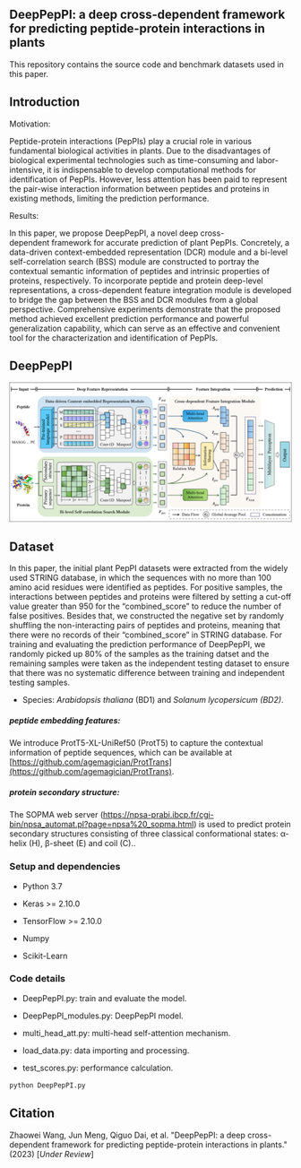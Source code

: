 ## DeepPepPI: a deep cross-dependent framework for predicting peptide-protein interactions in plants

This repository contains the source code and benchmark datasets used in this paper.

## Introduction

Motivation:&#x20;

Peptide-protein interactions (PepPIs) play a crucial role in various fundamental biological activities in plants. Due to the disadvantages of biological experimental technologies such as time-consuming and labor-intensive, it is indispensable to develop computational methods for identification of PepPIs. However, less attention has been paid to represent the pair-wise interaction information between peptides and proteins in existing methods, limiting the prediction performance.

Results:

In this paper, we propose DeepPepPI, a novel deep cross-dependent framework for accurate prediction of plant PepPIs. Concretely, a data-driven context-embedded representation (DCR) module and a bi-level self-correlation search (BSS) module are constructed to portray the contextual semantic information of peptides and intrinsic properties of proteins, respectively. To incorporate peptide and protein deep-level representations, a cross-dependent feature integration module is developed to bridge the gap between the BSS and DCR modules from a global perspective. Comprehensive experiments demonstrate that the proposed method achieved excellent prediction performance and powerful generalization capability, which can serve as an effective and convenient tool for the characterization and identification of PepPIs.

## DeepPepPI

![DeepPepPI](./Overflow.png)

## Dataset

In this paper, the initial plant PepPI datasets were extracted from the widely used STRING database, in which the sequences with no more than 100 amino acid residues were identified as peptides. For positive samples, the interactions between peptides and proteins were filtered by setting a cut-off value greater than 950 for the “combined\_score” to reduce the number of false positives. Besides that, we constructed the negative set by randomly shuffling the non-interacting pairs of peptides and proteins, meaning that there were no records of their “combined\_score” in STRING database. For training and evaluating the prediction performance of DeepPepPI, we randomly picked up 80% of the samples as the training datset and the remaining samples were taken as the independent testing dataset to ensure that there was no systematic difference between training and independent testing samples.

*   Species: *Arabidopsis thaliana* (BD1) and *Solanum lycopersicum (BD2)*.

##### peptide embedding features:&#x20;

We introduce ProtT5-XL-UniRef50 (ProtT5) to capture the contextual information of peptide sequences, which can be available at [https://github.com/agemagician/ProtTrans](https://github.com/agemagician/ProtTrans).

##### protein secondary structure:

The SOPMA web server (<https://npsa-prabi.ibcp.fr/cgi-bin/npsa_automat.pl?page=npsa%20_sopma.html>) is used to predict protein secondary structures consisting of three classical conformational states: α-helix (H), β-sheet (E) and coil (C)..

### Setup and dependencies

*   Python 3.7

*   Keras >\= 2.10.0

*   TensorFlow >\= 2.10.0

*   Numpy

*   Scikit-Learn

### Code details

*   DeepPepPI.py: train and evaluate the model.

*   DeepPepPI\_modules.py: DeepPepPI model.

*   multi\_head\_att.py: multi-head self-attention mechanism.

*   load\_data.py: data importing and processing.

*   test\_scores.py: performance calculation.

```python
python DeepPepPI.py
```

## Citation

Zhaowei Wang, Jun Meng, Qiguo Dai, et al. "DeepPepPI: a deep cross-dependent framework for predicting peptide-protein interactions in plants."   (2023) \[*Under Review*]
